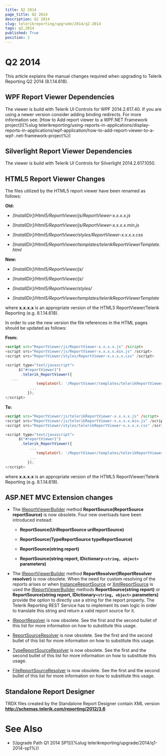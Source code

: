 ```yaml
---
title: Q2 2014
page_title: Q2 2014 
description: Q2 2014
slug: telerikreporting/upgrade/2014/q2-2014
tags: q2,2014
published: True
position: 2
---
```


# Q2 2014



This article explains the manual changes required when upgrading to Telerik Reporting Q2 2014 (8.1.14.618).

## WPF Report Viewer Dependencies

The viewer is build with Telerik UI Controls for WPF 2014.2.617.40. If you are using a newer version consider adding binding redirects. For more information see:           [How to Add report viewer to a WPF.NET Framework project]({%slug telerikreporting/using-reports-in-applications/display-reports-in-applications/wpf-application/how-to-add-report-viewer-to-a-wpf-.net-framework-project%})

## Silverlight Report Viewer Dependencies

The viewer is build with Telerik UI Controls for Silverlight 2014.2.617.1050.         

## HTML5 Report Viewer Changes

The files utilized by the HTML5 report viewer have been renamed as follows:

__Old:__ 

* *[InstallDir]/Html5/ReportViewer/js/ReportViewer-x.x.x.x.js* 

* *[InstallDir]/Html5/ReportViewer/js/ReportViewer-x.x.x.x.min.js* 

* *[InstallDir]/Html5/ReportViewer/styles/ReportViewer-x.x.x.x.css* 

* *[InstallDir]/Html5/ReportViewer/templates/telerikReportViewerTemplate.html* 

__New:__ 

* *[InstallDir]/Html5/ReportViewer/js/* 

* *[InstallDir]/Html5/ReportViewer/js/* 

* *[InstallDir]/Html5/ReportViewer/styles/* 

* *[InstallDir]/Html5/ReportViewer/templates/telerikReportViewerTemplate* 

where __x.x.x.x__ is an appropriate version of the HTML5 ReportViewer/Telerik Reporting (e.g. 8.1.14.618).         

In order to use the new version the file references in the HTML pages should be updated as follows:

__From:__ 

    
````html
<script src="ReportViewer/js/ReportViewer-x.x.x.x.js" /script>
<script src="ReportViewer/js/ReportViewer-x.x.x.x.min.js" /script>
<script src="ReportViewer/styles/ReportViewer-x.x.x.x.css" /script>
````
````js
<script type="text/javascript">
      $("#reportViewer1")
       .telerik_ReportViewer({
   ...
              templateUrl: '/ReportViewer/templates/telerikReportViewerTemplate.html',
           ...
          });
</script>
````

__To:__ 

    
````html
<script src="ReportViewer/js/telerikReportViewer-x.x.x.x.js" /script>
<script src="ReportViewer/js/telerikReportViewer-x.x.x.x.min.js" /script>
<script src="ReportViewer/styles/telerikReportViewer-x.x.x.x.css" /script>
````
````js
<script type="text/javascript">
      $("#reportViewer1")
       .telerik_ReportViewer({
           ...
              templateUrl: '/ReportViewer/templates/telerikReportViewerTemplate-x.x.x.x.html',
           ...
          });
</script>
````

where __x.x.x.x__ is an appropriate version of the HTML5 ReportViewer/Telerik Reporting (e.g. 8.1.14.618).         

## ASP.NET MVC Extension changes

* The  [IReportViewerBuilder](/reporting/api/Telerik.ReportViewer.Mvc.IReportViewerBuilder)  method               __ReportSource(ReportSource reportSource)__ is now obsolete. Four new overloads have been introduced instead:             

   + __ReportSource(UriReportSource uriReportSource)__ 

   + __ReportSource(TypeReportSource typeReportSource)__ 

   + __ReportSource(string report)__ 

   + __ReportSource(string report, IDictionary```<string, object>``` parameters)__ 

* The  [IReportViewerBuilder](/reporting/api/Telerik.ReportViewer.Mvc.IReportViewerBuilder)  method               __ReportResolver(IReportResolver resolver)__ is now obsolete. When the need for custom resolving of the reports arises or when                [InstanceReportSource](/reporting/api/Telerik.Reporting.InstanceReportSource)  or  [XmlReportSource](/reporting/api/Telerik.Reporting.XmlReportSource)  is used the                [IReportViewerBuilder](/reporting/api/Telerik.ReportViewer.Mvc.IReportViewerBuilder)  methods __ReportSource(string report)__             or __ReportSource(string report, IDictionary```<string, object>``` parameters)__ provide the option to directly use               a string for the report property. The Telerik Reporting REST Service has to implement its own logic in order to translate this string and               return a valid report source for it.             

* [IReportResolver](/reporting/api/Telerik.ReportViewer.Mvc.IReportResolver)  is now obsolete.               See the first and the second bullet of this list for more information on how to substitute this usage.             

* [ReportSourceResolver](/reporting/api/Telerik.ReportViewer.Mvc.ReportSourceResolver)  is now obsolete.               See the first and the second bullet of this list for more information on how to substitute this usage.             

* [TypeReportSourceResolver](/reporting/api/Telerik.ReportViewer.Mvc.TypeReportSourceResolver)  is now obsolete.               See the first and the second bullet of this list for more information on how to substitute this usage.             

* [FileReportSourceResolver](/reporting/api/Telerik.ReportViewer.Mvc.FileReportSourceResolver)  is now obsolete.               See the first and the second bullet of this list for more information on how to substitute this usage.             

## Standalone Report Designer

TRDX files created by the Standalone Report Designer contain XML version __http://schemas.telerik.com/reporting/2012/3.6__ 


# See Also


 

* [Upgrade Path Q1 2014 SP1]({%slug telerikreporting/upgrade/2014/q1-2014-sp1%})

